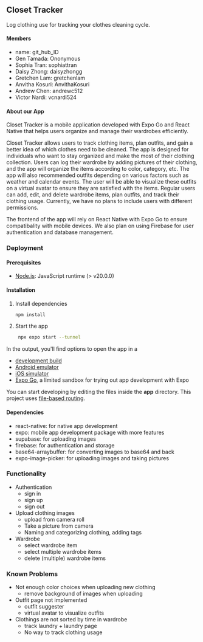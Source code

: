 ## Closet Tracker

Log clothing use for tracking your clothes cleaning cycle.

#### Members

- name: git_hub_ID
- Gen Tamada: Ononymous
- Sophia Tran: sophiattran
- Daisy Zhong: daisyzhongg
- Gretchen Lam: gretchenlam
- Anvitha Kosuri: AnvithaKosuri
- Andrew Chen: andrewc512
- Victor Nardi: vcnardi524

#### About our App

Closet Tracker is a mobile application developed with Expo Go and React Native that helps users organize and manage their wardrobes efficiently.

Closet Tracker allows users to track clothing items, plan outfits, and gain a better idea of which clothes need to be cleaned. The app is designed for individuals who want to stay organized and make the most of their clothing collection. Users can log their wardrobe by adding pictures of their clothing, and the app will organize the items according to color, category, etc. The app will also recommended outfits depending on various factors such as weather and calendar events. The user will be able to visualize these outfits on a virtual avatar to ensure they are satisfied with the items. Regular users can add, edit, and delete wardrobe items, plan outfits, and track their clothing usage. Currently, we have no plans to include users with different permissions.

The frontend of the app will rely on React Native with Expo Go to ensure compatibality with mobile devices. We also plan on using Firebase for user authentication and database management.

### Deployment

#### Prerequisites

- [Node.js](https://nodejs.org/en/download/): JavaScript runtime (> v20.0.0)

#### Installation

1. Install dependencies

   ```bash
   npm install
   ```

2. Start the app

   ```bash
    npx expo start --tunnel
   ```

In the output, you'll find options to open the app in a

- [development build](https://docs.expo.dev/develop/development-builds/introduction/)
- [Android emulator](https://docs.expo.dev/workflow/android-studio-emulator/)
- [iOS simulator](https://docs.expo.dev/workflow/ios-simulator/)
- [Expo Go](https://expo.dev/go), a limited sandbox for trying out app development with Expo

You can start developing by editing the files inside the **app** directory. This project uses [file-based routing](https://docs.expo.dev/router/introduction).

#### Dependencies

- react-native: for native app development
- expo: mobile app development package with more features
- supabase: for uploading images
- firebase: for authentication and storage
- base64-arraybuffer: for converting images to base64 and back
- expo-image-picker: for uploading images and taking pictures

### Functionality

- Authentication
    - sign in
    - sign up 
    - sign out
- Upload clothing images
    - upload from camera roll
    - Take a picture from camera
    - Naming and categorizing clothing, adding tags
- Wardrobe
    - select wardrobe item
    - select multiple wardrobe items
    - delete (multiple) wardrobe items

### Known Problems

- Not enough color choices when uploading new clothing
    - remove background of images when uploading
- Outfit page not implemented
    - outfit suggester
    - virtual avatar to visualize outfits
- Clothings are not sorted by time in wardrobe
    - track laundry + laundry page
    - No way to track clothing usage
